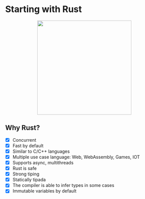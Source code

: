 # Starting with Rust

<center>
    <img src="https://upload.wikimedia.org/wikipedia/commons/thumb/d/d5/Rust_programming_language_black_logo.svg/1200px-Rust_programming_language_black_logo.svg.png" style="width: 300px" />
</center>

## Why Rust?

- [x] Concurrent
- [x] Fast by default
- [x] Similar to C/C++ languages
- [x] Multiple use case language: Web, WebAssembly, Games, IOT
- [x] Supports async, multithreads
- [x] Rust is safe
- [x] Strong tiping
- [x] Statically tipada
- [x] The compiler is able to infer types in some cases
- [x] Immutable variables by default